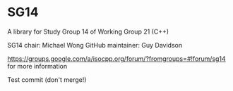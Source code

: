 # SG14
A library for Study Group 14 of Working Group 21 (C++)

SG14 chair: Michael Wong
GitHub maintainer: Guy Davidson

https://groups.google.com/a/isocpp.org/forum/?fromgroups=#!forum/sg14 for more information

Test commit (don't merge!)
